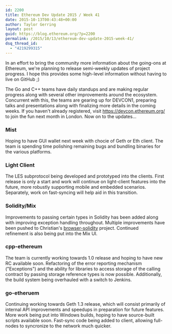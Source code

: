 ```yaml
---
id: 2200
title: Ethereum Dev Update 2015 / Week 41
date: 2015-10-13T00:43:48+00:00
author: Taylor Gerring
layout: post
guid: https://blog.ethereum.org/?p=2200
permalink: /2015/10/13/ethereum-dev-update-2015-week-41/
dsq_thread_id:
  - "4219299315"
---
```

In an effort to bring the community more information about the going-ons at Ethereum, we're planning to release semi-weekly updates of project progress. I hope this provides some high-level information without having to live on GitHub ;)

The Go and C++ teams have daily standups and are making regular progress along with several other improvements around the ecosystem. Concurrent with this, the teams are gearing up for DEVCON1, preparing talks and presentations along with finalizing more details in the coming weeks. If you haven't already registered, visit <a href="https://devcon.ethereum.org/">https://devcon.ethereum.org/</a> to join the fun next month in London. Now on to the updates...

<!--more-->
<h3>Mist</h3>
Hoping to have GUI wallet next week with chocie of Geth or Eth client. The team is spending time polishing remaining bugs and bundling binaries for the various platforms.
<h3>Light Client</h3>
The LES subprotocol being developed and prototyped into the clients. First release is only a start and work will continue on light-client features into the future, more robustly supporting mobile and embedded scenarios. Separately, work on fast-syncing will help aid in this transition.
<h3>Solidity/Mix</h3>
Improvements to passing certain types in Solidity has been added along with improving exception handling throughout. Multiple improvements have been pushed to Christian's <a href="https://chriseth.github.io/browser-solidity/">browser-solidity</a> project. Continued refinement is also being put into the Mix UI.
<h3>cpp-ethereum</h3>
The team is currently working towards 1.0 release and hoping to have new RC available soon. Refactoring of the error reporting mechanism ("Exceptions") and the ability for libraries to access storage of the calling contract by passing storage reference types is now possible. Additionally, the build system being overhauled with a switch to Jenkins.
<h3>go-etheruem</h3>
Continuing working towards Geth 1.3 release, which will consist primarily of internal API improvements and speedups in preparation for future features. More work being put into Windows builds, hoping to have source-built scripts available soon. Fast-sync code being added to client, allowing full-nodes to syncronize to the network much quicker.

&nbsp;